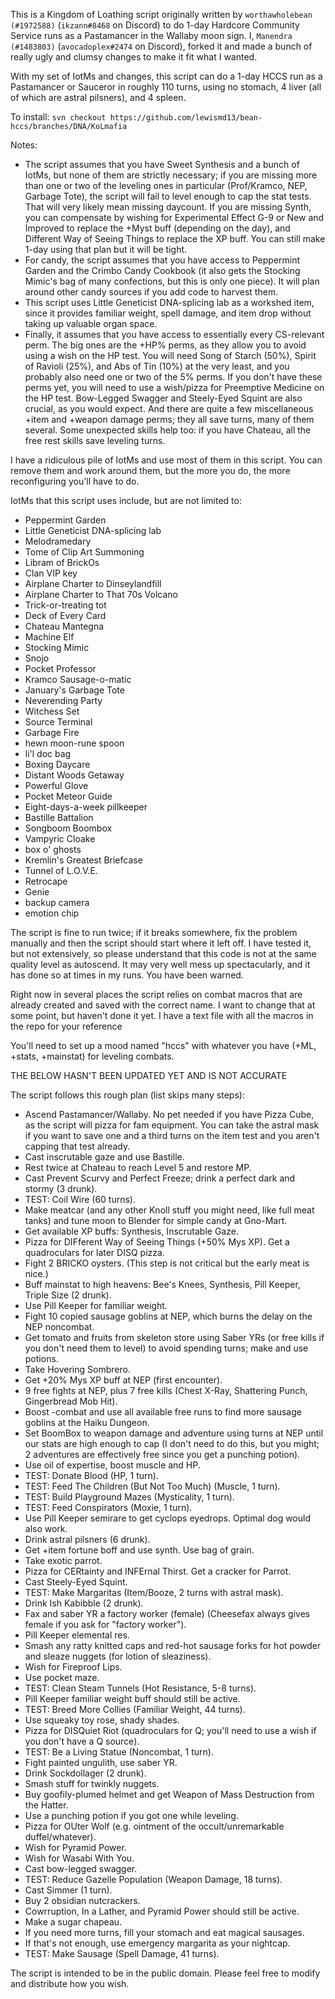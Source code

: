 This is a Kingdom of Loathing script originally written by `worthawholebean (#1972588)` (`ikzann#8468` on Discord) to do 1-day Hardcore Community Service runs as a Pastamancer in the Wallaby moon sign. I, `Manendra (#1483803)` (`avocadoplex#2474` on Discord), forked it and made a bunch of really ugly and clumsy changes to make it fit what I wanted. 

With my set of IotMs and changes, this script can do a 1-day HCCS run as a Pastamancer or Sauceror in roughly 110 turns, using no stomach, 4 liver (all of which are astral pilsners), and 4 spleen.

To install:
`svn checkout https://github.com/lewismd13/bean-hccs/branches/DNA/KoLmafia`

Notes:
- The script assumes that you have Sweet Synthesis and a bunch of IotMs, but none of them are strictly necessary; if you are missing more than one or two of the leveling ones in particular (Prof/Kramco, NEP, Garbage Tote), the script will fail to level enough to cap the stat tests. That will very likely mean missing daycount. If you are missing Synth, you can compensate by wishing for Experimental Effect G-9 or New and Improved to replace the +Myst buff (depending on the day), and Different Way of Seeing Things to replace the XP buff. You can still make 1-day using that plan but it will be tight.
- For candy, the script assumes that you have access to Peppermint Garden and the Crimbo Candy Cookbook (it also gets the Stocking Mimic's bag of many confections, but this is only one piece). It will plan around other candy sources if you add code to harvest them.
- This script uses Little Geneticist DNA-splicing lab as a workshed item, since it provides familiar weight, spell damage, and item drop without taking up valuable organ space.
- Finally, it assumes that you have access to essentially every CS-relevant perm. The big ones are the +HP% perms, as they allow you to avoid using a wish on the HP test. You will need Song of Starch (50%), Spirit of Ravioli (25%), and Abs of Tin (10%) at the very least, and you probably also need one or two of the 5% perms. If you don't have these perms yet, you will need to use a wish/pizza for Preemptive Medicine on the HP test. Bow-Legged Swagger and Steely-Eyed Squint are also crucial, as you would expect. And there are quite a few miscellaneous +item and +weapon damage perms; they all save turns, many of them several. Some unexpected skills help too: if you have Chateau, all the free rest skills save leveling turns.

I have a ridiculous pile of IotMs and use most of them in this script. You can remove them and work around them, but the more you do, the more reconfiguring you'll have to do.

IotMs that this script uses include, but are not limited to:

- Peppermint Garden
- Little Geneticist DNA-splicing lab
- Melodramedary
- Tome of Clip Art Summoning
- Libram of BrickOs
- Clan VIP key
- Airplane Charter to Dinseylandfill
- Airplane Charter to That 70s Volcano
- Trick-or-treating tot
- Deck of Every Card
- Chateau Mantegna
- Machine Elf
- Stocking Mimic
- Snojo
- Pocket Professor
- Kramco Sausage-o-matic
- January's Garbage Tote
- Neverending Party
- Witchess Set
- Source Terminal
- Garbage Fire
- hewn moon-rune spoon
- li'l doc bag
- Boxing Daycare
- Distant Woods Getaway
- Powerful Glove
- Pocket Meteor Guide
- Eight-days-a-week pillkeeper
- Bastille Battalion
- Songboom Boombox
- Vampyric Cloake
- box o' ghosts
- Kremlin's Greatest Briefcase
- Tunnel of L.O.V.E.
- Retrocape
- Genie
- backup camera
- emotion chip

The script is fine to run twice; if it breaks somewhere, fix the problem manually and then the script should start where it left off. I have tested it, but not extensively, so please understand that this code is not at the same quality level as autoscend. It may very well mess up spectacularly, and it has done so at times in my runs. You have been warned.

Right now in several places the script relies on combat macros that are already created and saved with the correct name. I want to change that at some point, but haven't done it yet. I have a text file with all the macros in the repo for your reference

You'll need to set up a mood named "hccs" with whatever you have (+ML, +stats, +mainstat) for leveling combats.

THE BELOW HASN'T BEEN UPDATED YET AND IS NOT ACCURATE

The script follows this rough plan (list skips many steps):
- Ascend Pastamancer/Wallaby. No pet needed if you have Pizza Cube, as the script will pizza for fam equipment. You can take the astral mask if you want to save one and a third turns on the item test and you aren't capping that test already.
- Cast inscrutable gaze and use Bastille.
- Rest twice at Chateau to reach Level 5 and restore MP.
- Cast Prevent Scurvy and Perfect Freeze; drink a perfect dark and stormy (3 drunk).
- TEST: Coil Wire (60 turns).
- Make meatcar (and any other Knoll stuff you might need, like full meat tanks) and tune moon to Blender for simple candy at Gno-Mart.
- Get available XP buffs: Synthesis, Inscrutable Gaze.
- Pizza for DIFferent Way of Seeing Things (+50% Mys XP). Get a quadroculars for later DISQ pizza.
- Fight 2 BRICKO oysters. (This step is not critical but the early meat is nice.)
- Buff mainstat to high heavens: Bee's Knees, Synthesis, Pill Keeper, Triple Size (2 drunk).
- Use Pill Keeper for familiar weight.
- Fight 10 copied sausage goblins at NEP, which burns the delay on the NEP noncombat.
- Get tomato and fruits from skeleton store using Saber YRs (or free kills if you don't need them to level) to avoid spending turns; make and use potions.
- Take Hovering Sombrero.
- Get +20% Mys XP buff at NEP (first encounter).
- 9 free fights at NEP, plus 7 free kills (Chest X-Ray, Shattering Punch, Gingerbread Mob Hit).
- Boost -combat and use all available free runs to find more sausage goblins at the Haiku Dungeon.
- Set BoomBox to weapon damage and adventure using turns at NEP until our stats are high enough to cap (I don't need to do this, but you might; 2 adventures are effectively free since you get a punching potion).
- Use oil of expertise, boost muscle and HP.
- TEST: Donate Blood (HP, 1 turn).
- TEST: Feed The Children (But Not Too Much) (Muscle, 1 turn).
- TEST: Build Playground Mazes (Mysticality, 1 turn).
- TEST: Feed Conspirators (Moxie, 1 turn).
- Use Pill Keeper semirare to get cyclops eyedrops. Optimal dog would also work.
- Drink astral pilsners (6 drunk).
- Get +item fortune boff and use synth. Use bag of grain.
- Take exotic parrot.
- Pizza for CERtainty and INFErnal Thirst. Get a cracker for Parrot.
- Cast Steely-Eyed Squint.
- TEST: Make Margaritas (Item/Booze, 2 turns with astral mask).
- Drink Ish Kabibble (2 drunk).
- Fax and saber YR a factory worker (female) (Cheesefax always gives female if you ask for "factory worker").
- Pill Keeper elemental res.
- Smash any ratty knitted caps and red-hot sausage forks for hot powder and sleaze nuggets (for lotion of sleaziness).
- Wish for Fireproof Lips.
- Use pocket maze.
- TEST: Clean Steam Tunnels (Hot Resistance, 5-8 turns).
- Pill Keeper familiar weight buff should still be active.
- TEST: Breed More Collies (Familiar Weight, 44 turns).
- Use squeaky toy rose, shady shades.
- Pizza for DISQuiet Riot (quadroculars for Q; you'll need to use a wish if you don't have a Q source).
- TEST: Be a Living Statue (Noncombat, 1 turn).
- Fight painted ungulith, use saber YR.
- Drink Sockdollager (2 drunk).
- Smash stuff for twinkly nuggets.
- Buy goofily-plumed helmet and get Weapon of Mass Destruction from the Hatter.
- Use a punching potion if you got one while leveling.
- Pizza for OUter Wolf (e.g. ointment of the occult/unremarkable duffel/whatever).
- Wish for Pyramid Power.
- Wish for Wasabi With You.
- Cast bow-legged swagger.
- TEST: Reduce Gazelle Population (Weapon Damage, 18 turns).
- Cast Simmer (1 turn).
- Buy 2 obsidian nutcrackers.
- Cowrruption, In a Lather, and Pyramid Power should still be active.
- Make a sugar chapeau.
- If you need more turns, fill your stomach and eat magical sausages.
- If that's not enough, use emergency margarita as your nightcap.
- TEST: Make Sausage (Spell Damage, 41 turns).

The script is intended to be in the public domain. Please feel free to modify and distribute how you wish.
